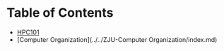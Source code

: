 # Table of Contents

- [HPC101](../../ZJU-HPC101/index.md)
- [Computer Organization](../../ZJU-Computer Organization/index.md)